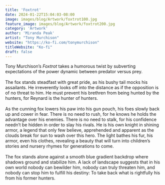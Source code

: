 ```yaml
---
title: 'Foxtrot'
date: 2024-01-22T15:04:03-08:00
image: images/blog/Artwork/foxtrot100.jpg
feature_image: images/blog/Artwork/foxtrot200.jpg
category: 'Artwork'
author: 'Miranda Peak'
artist: "Tony Murchison"
website: "https://ko-fi.com/tonymurchison"
titleWebsite: "Ko-fi"
draft: false
---
```

Tony Murchison’s *Foxtrot* takes a humorous twist by subverting expectations of the power dynamic between predator versus prey.\
\
The fox stands steadfast with great pride, as his bushy tail mocks his assailants. He irreverently looks off into the distance as if the opposition is of no threat to him. He must prevent his brethren from being hunted by the hunters, for Reynard is the hunter of hunters. \
\
As the cunning fox lowers his paw into his gun pouch, his foes slowly back up and cower in fear. There is no need to rush, for he knows he holds the advantage over his enemies. There is no need to stalk, for his confidence needn’t be hidden in order to slay his rivals.  He is his own knight in shining armor, a legend that only few believe, apprehended and apparent as the clouds break for sun to wash over this hero. The light bathes his fur, his armor, even his clothes, revealing a beauty that will turn into children’s stories and nursery rhymes for generations to come. \
\
The fox stands alone against a smooth blue gradient backdrop where shadows ground and stabilize him. A lack of landscape suggests that in his own world nobody can bewilder him, nobody can truly threaten him, and nobody can stop him to fulfill his destiny: To take back what is rightfully his from his former hunters.
